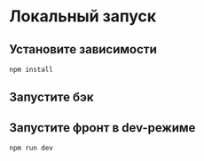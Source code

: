 # Локальный запуск

## Установите зависимости

```sh
npm install
```

## Запустите бэк

## Запустите фронт в dev-режиме

```sh
npm run dev
```
